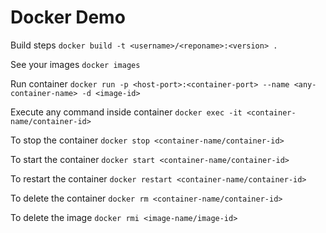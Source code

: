 # Docker Demo

Build steps 
  `docker build -t <username>/<reponame>:<version> .`
 
See your images
  `docker images`

Run container
  `docker run -p <host-port>:<container-port> --name <any-container-name> -d <image-id>`

Execute any command inside container
  `docker exec -it <container-name/container-id>`
  
To stop the container
  `docker stop <container-name/container-id>`

To start the container
  `docker start <container-name/container-id>`
  
To restart the container
  `docker restart <container-name/container-id>`
 
To delete the container
  `docker rm <container-name/container-id>`
  
To delete the image
  `docker rmi <image-name/image-id>`
